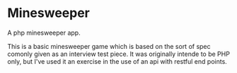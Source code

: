# Minesweeper
A php minesweeper app.

This is a basic minesweeper game which is based on the sort of spec comonly given as an interview test piece. It was originally intende to be PHP only, but I've used it an exercise in the use of an api with restful end points.